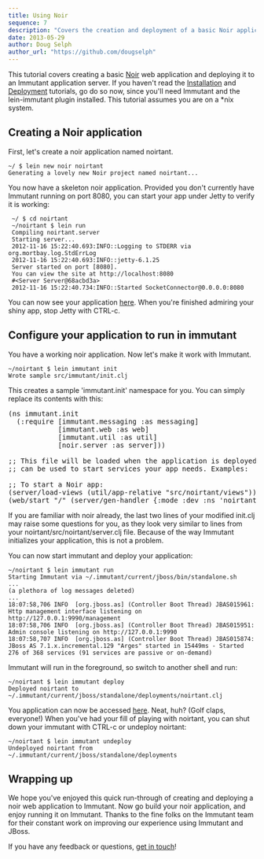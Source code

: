 ```yaml
---
title: Using Noir
sequence: 7
description: "Covers the creation and deployment of a basic Noir application"
date: 2013-05-29
author: Doug Selph
author_url: "https://github.com/dougselph"
---
```


This tutorial covers creating a basic [Noir] web application and deploying it 
to an Immutant application server. If you haven't read the [Installation][installing] and 
[Deployment][deployment] tutorials, go do so now, since you'll need Immutant 
and the lein-immutant plugin installed. This tutorial assumes you are on 
a *nix system.

## Creating a Noir application

First, let's create a noir application named noirtant. 

    ~/ $ lein new noir noirtant
    Generating a lovely new Noir project named noirtant...

You now have a skeleton noir application. Provided you don't currently have Immutant 
running on port 8080, you can start your app under Jetty to verify it is working:

     ~/ $ cd noirtant
     ~/noirtant $ lein run
     Compiling noirtant.server
     Starting server...
     2012-11-16 15:22:40.693:INFO::Logging to STDERR via org.mortbay.log.StdErrLog
     2012-11-16 15:22:40.693:INFO::jetty-6.1.25
     Server started on port [8080].
     You can view the site at http://localhost:8080
     #<Server Server@68acbd3a>
     2012-11-16 15:22:40.734:INFO::Started SocketConnector@0.0.0.0:8080

You can now see your application [here][noirtant]. When you're finished admiring your 
shiny app, stop Jetty with CTRL-c.

## Configure your application to run in immutant

You have a working noir application. Now let's make it work with Immutant.

    ~/noirtant $ lein immutant init
    Wrote sample src/immutant/init.clj

This creates a sample 'immutant.init' namespace for you. You can
simply replace its contents with this:

<pre class="syntax clojure">(ns immutant.init
  (:require [immutant.messaging :as messaging]
            [immutant.web :as web]
            [immutant.util :as util]
            [noir.server :as server]))

;; This file will be loaded when the application is deployed to Immutant, and
;; can be used to start services your app needs. Examples:

;; To start a Noir app:
(server/load-views (util/app-relative "src/noirtant/views"))
(web/start "/" (server/gen-handler {:mode :dev :ns 'noirtant}))
</pre>

If you are familiar with noir already, the last two lines of your modified init.clj 
may raise some questions for you, as they look very similar to lines from your 
noirtant/src/noirtant/server.clj file. Because of the way Immutant initializes your 
application, this is not a problem. 

You can now start immutant and deploy your application:

    ~/noirtant $ lein immutant run
    Starting Immutant via ~/.immutant/current/jboss/bin/standalone.sh
    ... 
    (a plethora of log messages deleted)
    ...
    18:07:58,706 INFO  [org.jboss.as] (Controller Boot Thread) JBAS015961: Http management interface listening on http://127.0.0.1:9990/management
    18:07:58,706 INFO  [org.jboss.as] (Controller Boot Thread) JBAS015951: Admin console listening on http://127.0.0.1:9990
    18:07:58,707 INFO  [org.jboss.as] (Controller Boot Thread) JBAS015874: JBoss AS 7.1.x.incremental.129 "Arges" started in 15449ms - Started 276 of 368 services (91 services are passive or on-demand)
    
Immutant will run in the foreground, so switch to another shell and run:

    ~/noirtant $ lein immutant deploy
    Deployed noirtant to ~/.immutant/current/jboss/standalone/deployments/noirtant.clj

You application can now be accessed [here][noirtant-deployed]. Neat, huh? (Golf claps, 
everyone!) When you've had your fill of playing with noirtant, you can shut down your 
immutant with CTRL-c or undeploy noirtant:

    ~/noirtant $ lein immutant undeploy
    Undeployed noirtant from ~/.immutant/current/jboss/standalone/deployments

## Wrapping up

We hope you've enjoyed this quick run-through of creating and deploying a noir 
web application to Immutant. Now go build your noir application, and enjoy running 
it on Immutant. Thanks to the fine folks on the Immutant team for their constant 
work on improving our experience using Immutant and JBoss.

If you have any feedback or questions, [get in touch]! 

[Noir]: https://github.com/noir-clojure/noir
[installing]: ../installation/
[deployment]: ../deploying/
[lein-noir]: https://github.com/ibdknox/lein-noir
[noirtant]: http://localhost:8080/
[noirtant-deployed]: http://localhost:8080/noirtant
[get in touch]: /community







